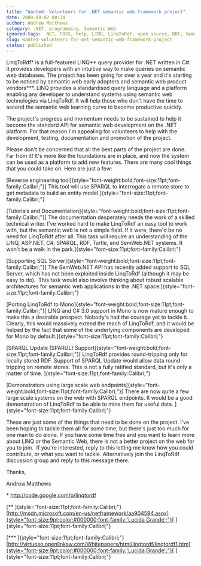 ```yaml
---
title: "Wanted: Volunteers for .NET semantic web framework project"
date: 2008-08-02 08:34
author: Andrew Matthews
category: .NET, programming, Semantic Web
ignored-tags: .NET, FOSS, help, LINQ, LinqToRdf, open source, RDF, SemanticWeb, web3, web3.0
slug: wanted-volunteers-for-net-semantic-web-framework-project
status: published
---
```


LinqToRdf\* is a full-featured LINQ\*\* query provider for .NET written in C\#. It provides developers with an intuitive way to make queries on semantic web databases. The project has been going for over a year and it's starting to be noticed by semantic web early adopters and semantic web product vendors\*\*\*. LINQ provides a standardised query language and a platform enabling any developer to understand systems using semantic web technologies via LinqToRdf. It will help those who don't have the time to ascend the semantic web learning curve to become productive quickly.

The project's progress and momentum needs to be sustained to help it become the standard API for semantic web development on the .NET platform. For that reason I'm appealing for volunteers to help with the development, testing, documentation and promotion of the project.

Please don't be concerned that all the best parts of the project are done. Far from it! It's more like the foundations are in place, and now the system can be used as a platform to add new features. There are many cool things that you could take on. Here are just a few:

[Reverse engineering tool]{style="font-weight:bold;font-size:11pt;font-family:Calibri;"}[
This tool will use SPARQL to interrogate a remote store to get metadata to build an entity model.]{style="font-size:11pt;font-family:Calibri;"}

[Tutorials and Documentation]{style="font-weight:bold;font-size:11pt;font-family:Calibri;"}[
The documentation desperately needs the work of a skilled technical writer. I've worked hard to make LinqToRdf an easy tool to work with, but the semantic web is not a simple field. If it were, there'd be no need for LinqToRdf after all. This task will require an understanding of the LINQ, ASP.NET, C\#, SPARQL, RDF, Turtle, and SemWeb.NET systems. It won't be a walk in the park.]{style="font-size:11pt;font-family:Calibri;"}

[Supporting SQL Server]{style="font-weight:bold;font-size:11pt;font-family:Calibri;"}[
The SemWeb.NET API has recently added support to SQL Server, which has not been exploited inside LinqToRdf (although it may be easy to do).  This task would also involve thinking about robust scalable architectures for semantic web applications in the .NET space.]{style="font-size:11pt;font-family:Calibri;"}

[Porting LinqToRdf to Mono]{style="font-weight:bold;font-size:11pt;font-family:Calibri;"}[
LINQ and C\# 3.0 support in Mono is now mature enough to make this a desirable prospect. Nobody's had the courage yet to tackle it. Clearly, this would massively extend the reach of LinqToRdf, and it would be helped by the fact that some of the underlying components are developed for Mono by default.]{style="font-size:11pt;font-family:Calibri;"}

[SPARQL Update (SPARUL) Support]{style="font-weight:bold;font-size:11pt;font-family:Calibri;"}[
LinqToRdf provides round-tripping only for locally stored RDF. Support of SPARQL Update would allow data round-tripping on remote stores. This is not a fully ratified standard, but it's only a matter of time. ]{style="font-size:11pt;font-family:Calibri;"}

[Demonstrators using large scale web endpoints]{style="font-weight:bold;font-size:11pt;font-family:Calibri;"}[
There are now quite a few large scale systems on the web with SPARQL endpoints. It would be a good demonstration of LinqToRdf to be able to mine them for useful data. ]{style="font-size:11pt;font-family:Calibri;"}

These are just some of the things that need to be done on the project. I've been hoping to tackle them all for some time, but there's just too much for one man to do alone. If you have some time free and you want to learn more about LINQ or the Semantic Web, there is not a better project on the web for you to join.  If you're interested, reply to this letting me know how you could contribute, or what you want to tackle. Alternatively join the LinqToRdf discussion group and reply to this message there.

Thanks,

Andrew Matthews

\* <http://code.google.com/p/linqtordf>

[\*\* ]{style="font-size:11pt;font-family:Calibri;"}[[http://msdn.microsoft.com/en-us/netframework/aa904594.aspx]{style="font-size:9pt;color:#000000;font-family:'Lucida Grande';"}](http://msdn.microsoft.com/en-us/netframework/aa904594.aspx)[ ]{style="font-size:11pt;font-family:Calibri;"}

[\*\*\* ]{style="font-size:11pt;font-family:Calibri;"}[[http://virtuoso.openlinksw.com/Whitepapers/html/linqtordf/linqtordf1.htm]{style="font-size:9pt;color:#000000;font-family:'Lucida Grande';"}](http://virtuoso.openlinksw.com/Whitepapers/html/linqtordf/linqtordf1.htm)[ ]{style="font-size:11pt;font-family:Calibri;"}
